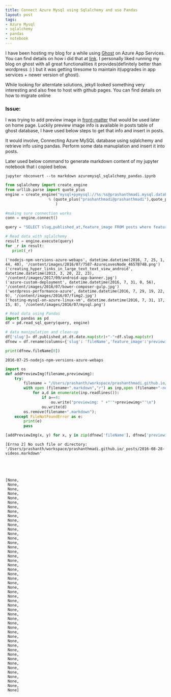 ```yaml
---
title: Connect Azure Mysql using Sqlalchemy and use Pandas
layout: post
tags:
- Azure Mysql
- sqlalchemy
- pandas
- notebook
---
```


I have been hosting my blog for a while using [Ghost](https://ghost.org/) on Azure App Services. You can find details on how i did that at [link](https://prashanthmadi.github.io/2017/08/29/ghost-v1-0-on-app-service-linux-new.html). I personally liked running my blog on ghost with all great functionalities it provides(definitely better than wordpress :) ) but it was getting tiresome to maintain it(upgrades in app services + newer version of ghost).

While looking for alterntate solutions, jekyll looked something very interesting and also free to host with github pages. You can find details on how to migrate online

### Issue:
I was trying to add preview image in [front-matter](https://jekyllrb.com/docs/front-matter/) that would be used later on home page. Luckily preview image info is available in posts table of ghost database, I have used below steps to get that info and insert in posts.

It would involve, Connecting Azure MySQL database using sqlalchemy and retrieve info using pandas. Perform some data manuplation and insert it into posts.

Later used below command to generate markdown content of my jupyter notebook that i copied below.

```
jupyter nbconvert --to markdown azuremysql_sqlalchemy_pandas.ipynb
```


```python
from sqlalchemy import create_engine
from urllib.parse import quote_plus
engine = create_engine("mysql+pymysql://%s:%s@prashanthmadi.mysql.database.azure.com/prashanthmadi"
                   % (quote_plus("prashanthmadi@prashanthmadi"),quote_plus("xxx3333@@"))  
                      )

```


```python
#making sure connection works
conn = engine.connect()
```


```python
query = "SELECT slug,published_at,feature_image FROM posts where feature_image!='None' limit 5"
```


```python
# Read data with sqlalchemy
result = engine.execute(query)
for _r in result:
   print(_r)

```

    ('nodejs-npm-versions-azure-webaps', datetime.datetime(2016, 7, 25, 1, 44, 40), '/content/images/2016/07/7587-AzureLovesNode_4657B74B.png')
    ('creating_hyper_links_in_large_text_text_view_android', datetime.datetime(2013, 3, 20, 22, 23), '/content/images/2017/09/android-app-banner.jpg')
    ('azure-custom-deployment', datetime.datetime(2016, 7, 31, 0, 56), '/content/images/2016/07/bower-composer-gulp.jpg')
    ('wordpress-performance-azure', datetime.datetime(2016, 7, 29, 19, 22, 9), '/content/images/2016/07/fimg2.jpg')
    ('hosting-mysql-on-azure-linux-vm', datetime.datetime(2016, 7, 31, 17, 15, 8), '/content/images/2016/07/mysql.png')



```python
# Read data using Pandas
import pandas as pd
df = pd.read_sql_query(query, engine)
```


```python
# data manipulation and clean-up
df['slug']= df.published_at.dt.date.map(str)+"-"+df.slug.map(str)
dfnew = df.rename(columns={'slug': 'fileName','feature_image':'previewimg'}).drop("published_at", axis=1)
```


```python
print(dfnew.fileName[0])
```

    2016-07-25-nodejs-npm-versions-azure-webaps



```python
import os
def addPreviewImg(filename,previewimg):
    try:
        filename = "/Users/prashanth/workspace/prashanthmadi.github.io/_posts/"+filename
        with open (filename+".markdown","r") as inp,open (filename+"-new.markdown","w") as ou:
            for a,d in enumerate(inp.readlines()):
                if a==4:
                    ou.write("previewimg: " +"'"+previewimg+"'\n")
                ou.write(d)
        os.remove(filename+".markdown");
    except FileNotFoundError as e:
        print(e)
        pass     
```


```python
[addPreviewImg(x, y) for x, y in zip(dfnew['fileName'], dfnew['previewimg'])]
```

    [Errno 2] No such file or directory: '/Users/prashanth/workspace/prashanthmadi.github.io/_posts/2016-08-28-videos.markdown'





    [None,
     None,
     None,
     None,
     None,
     None,
     None,
     None,
     None,
     None,
     None,
     None,
     None,
     None,
     None,
     None,
     None,
     None,
     None,
     None,
     None,
     None,
     None,
     None,
     None,
     None,
     None,
     None,
     None,
     None,
     None,
     None,
     None,
     None,
     None,
     None,
     None,
     None,
     None,
     None,
     None,
     None,
     None,
     None,
     None,
     None,
     None,
     None]




```python

```
